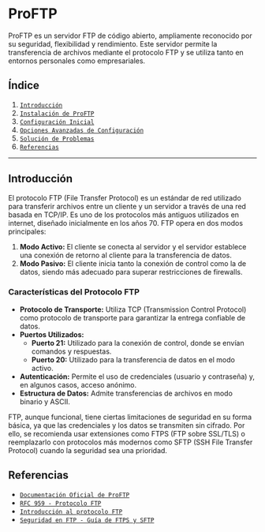 # ProFTP

ProFTP es un servidor FTP de código abierto, ampliamente reconocido por su seguridad, flexibilidad y rendimiento. Este servidor permite la transferencia de archivos mediante el protocolo FTP y se utiliza tanto en entornos personales como empresariales.

## Índice

1. [`Introducción`](#introducción)
2. [`Instalación de ProFTP`](/doc/instalación-de-proftp.md)
3. [`Configuración Inicial`](/doc/configuración-inicial.md)
4. [`Opciones Avanzadas de Configuración`](/doc/opciones-avanzadas-de-configuración.md)
5. [`Solución de Problemas`](/doc/solución-de-problemas.md)
6. [`Referencias`](#referencias)

---

## Introducción

El protocolo FTP (File Transfer Protocol) es un estándar de red utilizado para transferir archivos entre un cliente y un servidor a través de una red basada en TCP/IP. Es uno de los protocolos más antiguos utilizados en internet, diseñado inicialmente en los años 70. FTP opera en dos modos principales:

1. **Modo Activo:** El cliente se conecta al servidor y el servidor establece una conexión de retorno al cliente para la transferencia de datos.
2. **Modo Pasivo:** El cliente inicia tanto la conexión de control como la de datos, siendo más adecuado para superar restricciones de firewalls.

### Características del Protocolo FTP

- **Protocolo de Transporte:** Utiliza TCP (Transmission Control Protocol) como protocolo de transporte para garantizar la entrega confiable de datos.
- **Puertos Utilizados:**
  - **Puerto 21:** Utilizado para la conexión de control, donde se envían comandos y respuestas.
  - **Puerto 20:** Utilizado para la transferencia de datos en el modo activo.
- **Autenticación:** Permite el uso de credenciales (usuario y contraseña) y, en algunos casos, acceso anónimo.
- **Estructura de Datos:** Admite transferencias de archivos en modo binario y ASCII.

FTP, aunque funcional, tiene ciertas limitaciones de seguridad en su forma básica, ya que las credenciales y los datos se transmiten sin cifrado. Por ello, se recomienda usar extensiones como FTPS (FTP sobre SSL/TLS) o reemplazarlo con protocolos más modernos como SFTP (SSH File Transfer Protocol) cuando la seguridad sea una prioridad.

## Referencias

- [`Documentación Oficial de ProFTP`](http://www.proftpd.org/)
- [`RFC 959 - Protocolo FTP`](https://www.rfc-editor.org/rfc/rfc959)
- [`Introducción al protocolo FTP`](https://www.lifewire.com/file-transfer-protocol-overview-817944)
- [`Seguridad en FTP - Guía de FTPS y SFTP`](https://www.ssl.com/article/ftps-vs-sftp-understanding-the-differences/)



